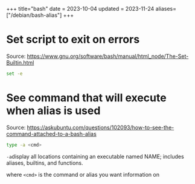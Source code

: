 +++
title="bash"
date = 2023-10-04
updated = 2023-11-24
aliases=["/debian/bash-alias"]
+++

# Set script to exit on errors

Source: <https://www.gnu.org/software/bash/manual/html_node/The-Set-Builtin.html>

```bash
set -e
```

# See command that will execute when alias is used

Source: <https://askubuntu.com/questions/102093/how-to-see-the-command-attached-to-a-bash-alias>

```sh
type -a <cmd>
```

`-a`display all locations containing an executable named NAME; includes aliases, builtins, and functions.

where `<cmd>` is the command or alias you want information on
